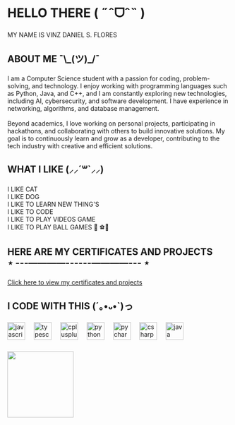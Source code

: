 <h1 align="left">HELLO THERE ( ˶ˆᗜˆ˵ )</h1>

###

<p align="left">MY NAME IS VINZ DANIEL S. FLORES</p>

###

<h2 align="left">ABOUT ME ¯\_(ツ)_/¯</h2>

###

<p align="left">I am a Computer Science student with a passion for coding, problem-solving, and technology. I enjoy working with programming languages such as Python, Java, and C++, and I am constantly exploring new technologies, including AI, cybersecurity, and software development. I have experience in networking, algorithms, and database management.<br><br>Beyond academics, I love working on personal projects, participating in hackathons, and collaborating with others to build innovative solutions. My goal is to continuously learn and grow as a developer, contributing to the tech industry with creative and efficient solutions.</p>

###

<h2 align="left">WHAT I LIKE  (⸝⸝´꒳`⸝⸝)</h2>

###

<p align="left">I LIKE CAT<br>I LIKE DOG<br>I LIKE TO LEARN NEW THING'S <br>I LIKE TO CODE<br>I LIKE TO PLAY VIDEOS GAME <br>I LIKE TO PLAY BALL GAMES 🏀 ⚽🏐</p>

###

<h2 align="left">HERE ARE MY CERTIFICATES AND PROJECTS<br>⋆ ---––——––------––——––--- ⋆</h2>

###

<p align="left">
  <a href="https://drive.google.com/drive/folders/1CpbCf3W2SD-xjExfbKlqwoNQAzXAWQMZ?usp=drive_link">
    Click here to view my certificates and projects
  </a>
</p>

###

<h2 align="left">I CODE WITH THIS (´｡•᎑•`)っ</h2>

###

<div align="left">
  <img src="https://cdn.jsdelivr.net/gh/devicons/devicon/icons/javascript/javascript-original.svg" height="40" alt="javascript logo"  />
  <img width="12" />
  <img src="https://cdn.jsdelivr.net/gh/devicons/devicon/icons/typescript/typescript-original.svg" height="40" alt="typescript logo"  />
  <img width="12" />
  <img src="https://cdn.jsdelivr.net/gh/devicons/devicon/icons/cplusplus/cplusplus-original.svg" height="40" alt="cplusplus logo"  />
  <img width="12" />
  <img src="https://cdn.jsdelivr.net/gh/devicons/devicon/icons/python/python-original.svg" height="40" alt="python logo"  />
  <img width="12" />
  <img src="https://cdn.jsdelivr.net/gh/devicons/devicon/icons/pycharm/pycharm-original.svg" height="40" alt="pycharm logo"  />
  <img width="12" />
  <img src="https://cdn.jsdelivr.net/gh/devicons/devicon/icons/csharp/csharp-original.svg" height="40" alt="csharp logo"  />
  <img width="12" />
  <img src="https://cdn.jsdelivr.net/gh/devicons/devicon/icons/java/java-original.svg" height="40" alt="java logo"  />
</div>

###

<img align="left" height="150" src="https://media.giphy.com/media/v1.Y2lkPTc5MGI3NjExd2Q3eDA3eTZ3bXZnaDltMDdrZDdjMWw2ZzVxNzI2eWdhZWJyejJ6YSZlcD12MV9naWZzX3NlYXJjaCZjdD1n/3oz8xIsloV7zOmt81G/giphy.gif"  />

###

